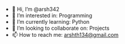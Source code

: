 - 👋 Hi, I’m @arsh342
- 👀 I’m interested in: Programming
- 🌱 I’m currently learning: Python
- 💞️ I’m looking to collaborate on: Projects
- 📫 How to reach me: arshth134@gmail.com

<!---
arsh342/arsh342 is a ✨ special ✨ repository because its `README.md` (this file) appears on your GitHub profile.
You can click the Preview link to take a look at your changes.
--->

